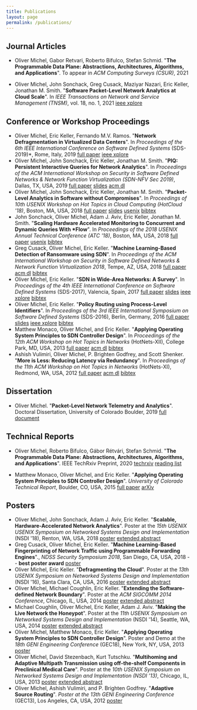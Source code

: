```yaml
---
title: Publications
layout: page
permalink: /publications/
---
```


## Journal Articles

* Oliver Michel, Gabor Retvari, Roberto Bifulco, Stefan Schmid. "**The Programmable Data Plane:
	Abstractions, Architectures, Algorithms, and Applications**". To appear in *ACM Computing
	Surveys (CSUR)*, 2021

* Oliver Michel, John Sonchack, Greg Cusack, Maziyar Nazari, Eric Keller, Jonathan M. Smith.
	"**Software Packet-Level Network Analytics at Cloud Scale**". In *IEEE Transactions
	on Network and Service Management (TNSM)*, vol. 18, no. 1, 2021 [ieee xplore](https://ieeexplore.ieee.org/document/9352981)

## Conference or Workshop Proceedings

* Oliver Michel, Eric Keller, Fernando M.V. Ramos. "**Network Defragmentation in Virtualized Data
	Centers**". In *Proceedings of the 6th IEEE International Conference on Software Defined
	Systems* (SDS-2019)*, Rome, Italy, 2019
	[full paper](../doc/dcdefrag-sds19.pdf)
	[ieee xplore](https://ieeexplore.ieee.org/abstract/document/8768700)
* Oliver Michel, John Sonchack, Eric Keller, Jonathan M. Smith. "**PIQ: Persistent Interactive
	Queries for Network Analytics**". In *Proceedings of the ACM International Workshop on Security
	in Software Defined Networks & Network Function Virtualization (SDN-NFV Sec 2019)*, Dallas, TX,
	USA, 2019
	[full paper](../doc/piq-sdnnfvsec19.pdf)
	[slides](../doc/piq-sdnnfvsec19-slides.pdf)
	[acm dl](https://dl.acm.org/doi/abs/10.1145/3309194.3309197)
* Oliver Michel, John Sonchack, Eric Keller, Jonathan M. Smith. "**Packet-Level Analytics in
	Software without Compromises**". In *Proceedings of 10th USENIX Workshop on Hot Topics in Cloud
	Computing (HotCloud '18)*, Boston, MA, USA, 2018
	[full paper](../doc/jetstream-hotcloud18.pdf)
	[slides](../doc/jetstream-hotcloud18-slides.pdf)
	[usenix](https://www.usenix.org/conference/hotcloud18/presentation/michel)
	[bibtex](../doc/jetstream-hotcloud18.bib)
* John Sonchack, Oliver Michel, Adam J. Aviv, Eric Keller, Jonathan M. Smith. "**Scaling Hardware
	Accelerated Monitoring to Concurrent and Dynamic Queries With \*Flow**". In *Proceedings of the
	2018 USENIX Annual Technical Conference (ATC '18)*, Boston, MA, USA, 2018
	[full paper](../doc/starflow-atc18.pdf) 
	[usenix](https://www.usenix.org/conference/atc18/presentation/sonchack)
	[bibtex](../doc/starflow-atc18.bib)
* Greg Cusack, Oliver Michel, Eric Keller. "**Machine Learning-Based Detection of Ransomware using
  	SDN**". In *Proceedings of the ACM International Workshop on Security in Software Defined
	Networks & Network Function Virtualization 2018*, Tempe, AZ, USA,
	2018
	[full paper](../doc/ml-ransomware-sdnnfvsec18.pdf)
	[acm dl](https://dl.acm.org/citation.cfm?id=3180467)
	[bibtex](../doc/ml-ransomware-sdnnfvsec18.bib)
* Oliver Michel, Eric Keller. "**SDN in Wide-Area Networks: A Survey**". In *Proceedings of the 4th
	IEEE International Conference on Software Defined Systems* (SDS-2017), Valencia, Spain, 2017
	[full paper](../doc/sdwan-sds17.pdf)
	[slides](../doc/sdwan-sds17-slides.pdf)
	[ieee xplore](http://ieeexplore.ieee.org/document/7939138/)
	[bibtex](../doc/sdwan-sds17.bib)
* Oliver Michel, Eric Keller. "**Policy Routing using Process-Level Identifiers**". In *Proceedings
	of the 3rd IEEE International Symposium on Software Defined Systems* (SDS-2016), Berlin,
	Germany, 2016
	[full paper](../doc/prpl-sds16.pdf)
	[slides](../doc/prpl-sds16-slides.pdf)
	[ieee xplore](http://ieeexplore.ieee.org/document/7527807/)
	[bibtex](../doc/prpl-sds16.bib)
* Matthew Monaco, Oliver Michel, and Eric Keller. "**Applying Operating System Principles to SDN
	Controller Design**". In *Proceedings of the 12th ACM Workshop on Hot Topics in Networks*
	(HotNets-XII), College Park, MD, USA,
	2013
	[full paper](../doc/yanc-hotnets.pdf)
	[acm dl](http://dl.acm.org/citation.cfm?id=2535789)
	[bibtex](../doc/yanc-hotnets.bib)
* Ashish Vulimiri, Oliver Michel, P. Brighten Godfrey, and Scott Shenker. "**More is Less: Reducing
	Latency via Redundancy**". In *Proceedings of the 11th ACM Workshop on Hot Topics in Networks*
	(HotNets-XI), Redmond, WA, USA, 2012
	[full paper](../doc/hotnets12.pdf)
	[acm dl](http://dl.acm.org/citation.cfm?id=2390234)
	[bibtex](../doc/hotnets12.bib)

## Dissertation

* Oliver Michel. "**Packet-Level Network Telemetry and Analytics**". Doctoral Dissertation,
	University of Colorado Boulder, 2019
	[full document](../doc/dissertation.pdf)

## Technical Reports

*  Oliver Michel, Roberto Bifulco, Gábor Rétvári, Stefan Schmid. "**The Programmable Data Plane:
	Abstractions, Architectures, Algorithms, and Applications**". IEEE TechRxiv Preprint, 2020
	[techrxiv](https://www.techrxiv.org/articles/preprint/The_Programmable_Data_Plane_Abstractions_Architectures_Algorithms_and_Applications/12894677)
	[reading list](https://programmabledataplane.review)

* Matthew Monaco, Oliver Michel, and Eric Keller. "**Applying Operating System Principles to SDN
	Controller Design**". *University of Colorado Technical Report*, Boulder, CO, USA, 2015
	[full paper](../doc/yanc-hotnets.pdf) [arXiv](https://arxiv.org/abs/1510.05063)

## Posters

* Oliver Michel, John Sonchack, Adam J. Aviv, Eric Keller. "**Scalable, Hardware-Accelerated
 	Network Analytics**". Poster at the *15th USENIX USENIX Symposium on Networked Systems Design and
  Implementation* (NSDI '18), Renton, WA, USA, 2018 [poster](../doc/nsdi18-poster.pdf)
  [extended abstract](../doc/nsdi18-abstract.pdf)
* Greg Cusack, Oliver Michel, Eric Keller. "**Machine Learning-Based Fingerprinting of Network
  Traffic using Programmable Forwarding Engines**"., *NDSS Security Symposium 2018*, San Diego, CA,
  USA, 2018 -- **best poster award** [poster](../doc/ndss18-poster.pdf)
* Oliver Michel, Eric Keller. "**Defragmenting the Cloud**". Poster at the *13th
	USENIX Symposium on Networked Systems Design and Implementation* (NSDI '16),
	Santa Clara, CA, USA, 2016 [poster](../doc/nsdi16-poster.pdf)
	[extended abstract](../doc/nsdi16-abstract.pdf)
* Oliver Michel, Michael Coughlin, Eric Keller. "**Extending the
	Software-defined Network Boundary**". Poster at the *ACM SIGCOMM 2014
	Conference*, Chicago, IL, USA, 2014 [poster](../doc/sigcomm14-poster.pdf)
	[extended abstract](../doc/sigcomm14-abstract.pdf)
* Michael Coughlin, Oliver Michel, Eric Keller, Adam J.  Aviv. "**Making the Live Network the
	Honeypot**". Poster at the *11th USENIX Symposium on Networked Systems Design
	and Implementation* (NSDI '14), Seattle, WA, USA, 2014
	[poster](../doc/nsdi2014-poster.pdf)
	[extended abstract](../doc/nsdi2014-proposal.pdf)
* Oliver Michel, Matthew Monaco, Eric Keller. "**Applying Operating System Principles to SDN Controller Design**".
	Poster and Demo at the *18th GENI Engineering Conference* (GEC18), New York,
	NY, USA, 2013 [poster](../doc/yanc-poster.pdf)
* Oliver Michel, David Stezenbach, Kurt Tutschku. "**Multihoming and Adaptive
	Multipath Transmission using off-the-shelf Components in Preclinical Medical
	Care**". Poster at the *10th USENIX Symposium on Networked Systems Design and
	Implementation (NSDI '13)*, Chicago, IL, USA, 2013 [poster](../doc/nsdi13-poster.pdf)
	[extended abstract](../doc/nsdi13-proposal.pdf)
* Oliver Michel, Ashish Vulimiri, and P. Brighten Godfrey. "**Adaptive Source
	Routing**". *Poster at the 13th GENI Engineering Conference* (GEC13), Los
	Angeles, CA, USA, 2012 [poster](../doc/gec13-poster.pdf)
